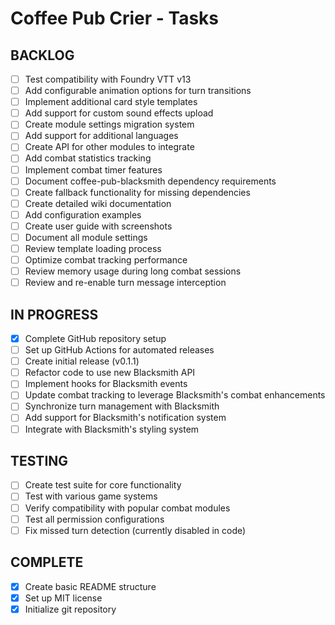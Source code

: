 # Coffee Pub Crier - Tasks

## BACKLOG
- [ ] Test compatibility with Foundry VTT v13
- [ ] Add configurable animation options for turn transitions
- [ ] Implement additional card style templates
- [ ] Add support for custom sound effects upload
- [ ] Create module settings migration system
- [ ] Add support for additional languages
- [ ] Create API for other modules to integrate
- [ ] Add combat statistics tracking
- [ ] Implement combat timer features
- [ ] Document coffee-pub-blacksmith dependency requirements
- [ ] Create fallback functionality for missing dependencies
- [ ] Create detailed wiki documentation
- [ ] Add configuration examples
- [ ] Create user guide with screenshots
- [ ] Document all module settings
- [ ] Review template loading process
- [ ] Optimize combat tracking performance
- [ ] Review memory usage during long combat sessions
- [ ] Review and re-enable turn message interception

## IN PROGRESS
- [x] Complete GitHub repository setup
- [ ] Set up GitHub Actions for automated releases
- [ ] Create initial release (v0.1.1)
- [ ] Refactor code to use new Blacksmith API
- [ ] Implement hooks for Blacksmith events
- [ ] Update combat tracking to leverage Blacksmith's combat enhancements
- [ ] Synchronize turn management with Blacksmith
- [ ] Add support for Blacksmith's notification system
- [ ] Integrate with Blacksmith's styling system

## TESTING
- [ ] Create test suite for core functionality
- [ ] Test with various game systems
- [ ] Verify compatibility with popular combat modules
- [ ] Test all permission configurations
- [ ] Fix missed turn detection (currently disabled in code)

## COMPLETE
- [x] Create basic README structure
- [x] Set up MIT license
- [x] Initialize git repository 